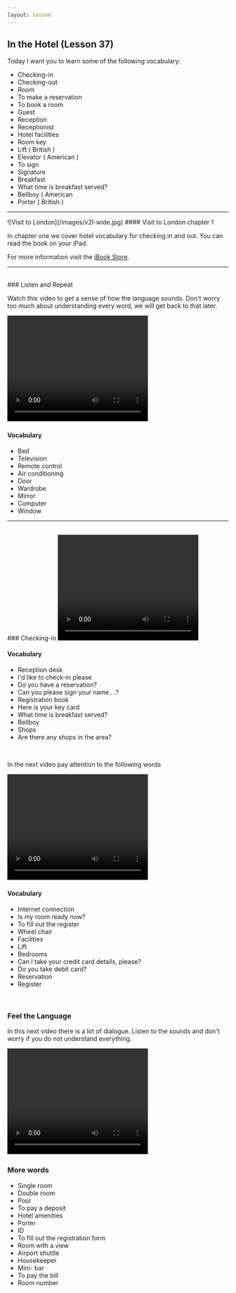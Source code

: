 ```yaml
---
layout: lesson
---
```

## In the Hotel (Lesson 37)


Today I want you to learn some of the following vocabulary:

* Checking-in 
* Checking-out 
* Room 
* To make a reservation
* To book a room 
* Guest 
* Reception 
* Receptionist
* Hotel facilities 
* Room key 
* Lift ( British )
* Elevator ( American )
* To sign 
* Signature 
* Breakfast 
* What time is breakfast served? 
* Bellboy ( American
* Porter ( British )


 



<hr>
![Visit to London](/images/v2l-wide.jpg)
#### Visit to London chapter 1

In chapter one we cover hotel vocabulary for checking in and out. 
You can read the book on your iPad.

For more information visit the [iBook Store](https://itunes.apple.com/us/book/portuguese-for-travelers/id568515833).

<hr>

<br class="column">
### Listen and Repeat 

Watch this video to get a sense of how the language sounds. Don't worry too much about understanding every word, we will get back to that later.


<video width="320" height="240" preload="none">
    <source type="video/youtube" src="http://www.youtube.com/watch?v=GeHUzx0PzdY" />
</video>

#### Vocabulary

* Bed 
* Television
* Remote control
* Air conditioning 
* Door
* Wardrobe
* Mirror
* Computer 
* Window
 





<hr>
<br class="column">
### Checking-in

<video width="320" height="240" preload="none">
    <source type="video/youtube" src="http://www.youtube.com/watch?v=lZJPOd1sGqM" />
</video>

#### Vocabulary

* Reception desk
* I'd like to check-in please
* Do you have a reservation? 
* Can you please sign your name....?
* Registration book 
* Here is your key card 
* What time is breakfast served? 
* Bellboy 
* Shops 
* Are there any shops in the area? 




<br class="column">

In the next video pay attention to the following words


<video width="320" height="240" preload="none">
    <source type="video/youtube" src="http://www.youtube.com/watch?v=7OGLuJp-hks" />
</video>

#### Vocabulary

* Internet connection 
* Is my room ready now? 
* To fill out the register
* Wheel chair 
* Facilities 
* Lift 
* Bedrooms
* Can I take your credit card details, please? 
* Do you take debit card? 
* Reservation
* Register

 



<br class="column">

### Feel the Language

In this next video there is a lot of dialogue. 
Listen to the sounds and don't worry if you do not understand everything.

<video width="320" height="240" preload="none">
    <source type="video/youtube" src="" />
</video>


<br class="column">

### More words


* Single room 
* Double room 
* Pool 
* To pay a deposit 
* Hotel amenities 
* Porter 
* ID
* To fill out the registration form 
* Room with a view 
* Airport shuttle  
* Housekeeper 
* Mini- bar 
* To pay the bill 
* Room number 





